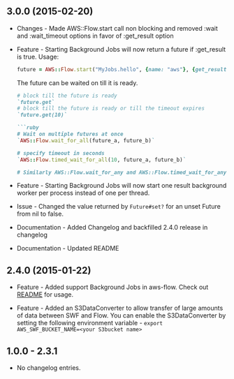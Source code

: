 3.0.0 (2015-02-20)
----------------------

* Changes -
  Made AWS::Flow.start call non blocking and removed :wait and :wait_timeout
  options in favor of :get_result option

* Feature - Starting Background Jobs will now return a future if :get_result
  is true.
  Usage:
  ```ruby
  future = AWS::Flow.start("MyJobs.hello", {name: "aws"}, {get_result: true})
  ```

  The future can be waited on till it is ready.
  ```ruby
  # block till the future is ready
  `future.get`
  # block till the future is ready or till the timeout expires
  `future.get(10)`

  ```ruby
  # Wait on multiple futures at once
  `AWS::Flow.wait_for_all(future_a, future_b)`

  # specify timeout in seconds
  `AWS::Flow.timed_wait_for_all(10, future_a, future_b)`

  # Similarly AWS::Flow.wait_for_any and AWS::Flow.timed_wait_for_any
  ```

* Feature - Starting Background Jobs will now start one result background
  worker per process instead of one per thread.

* Issue - Changed the value returned by `Future#set?` for an unset Future from
  nil to false.

* Documentation - Added Changelog and backfilled 2.4.0 release in changelog

* Documentation - Updated README

2.4.0 (2015-01-22)
----------------------

* Feature - Added support Background Jobs in aws-flow. Check out
  [README](README.md) for usage.

* Feature - Added an S3DataConverter to allow transfer of large amounts of data
  between SWF and Flow. You can enable the S3DataConverter by setting the
  following environment variable -
  `export AWS_SWF_BUCKET_NAME=<your S3bucket name>`

1.0.0 - 2.3.1
----------------------

* No changelog entries.
